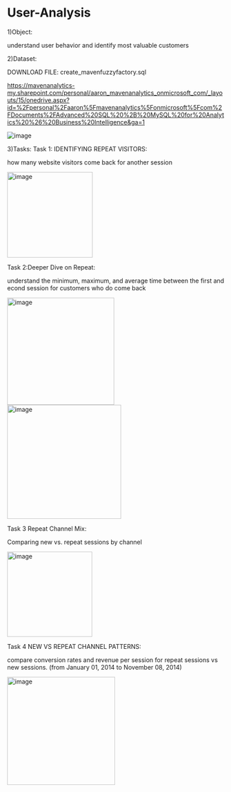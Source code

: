 # User-Analysis


1)Object:

understand user behavior and identify most valuable customers

2)Dataset:

DOWNLOAD FILE: create_mavenfuzzyfactory.sql

https://mavenanalytics-my.sharepoint.com/personal/aaron_mavenanalytics_onmicrosoft_com/_layouts/15/onedrive.aspx?id=%2Fpersonal%2Faaron%5Fmavenanalytics%5Fonmicrosoft%5Fcom%2FDocuments%2FAdvanced%20SQL%20%2B%20MySQL%20for%20Analytics%20%26%20Business%20Intelligence&ga=1



![image](https://user-images.githubusercontent.com/74843963/199000478-84dc8762-b9bd-46de-85a0-8c6e1da42d3e.png)



3)Tasks:
Task 1: IDENTIFYING REPEAT VISITORS:

 how many website visitors come back for another session


<img width="198" alt="image" src="https://user-images.githubusercontent.com/74843963/199107984-463f9512-6f5c-4bbf-b7f4-5aa31cb69425.png">


Task 2:Deeper Dive on Repeat:

 understand the minimum, maximum, and average time between the first and econd session for customers who do come back
 
 
<img width="248" alt="image" src="https://user-images.githubusercontent.com/74843963/199109516-3134f8f0-e080-4fd5-a369-5587a05b8cf6.png">

<img width="264" alt="image" src="https://user-images.githubusercontent.com/74843963/199108187-b40db2dc-fd0b-4b1a-bf4a-60d680bd52fc.png">


Task 3 Repeat Channel Mix:

 Comparing new vs. repeat sessions by channel 
 
 <img width="197" alt="image" src="https://user-images.githubusercontent.com/74843963/199110729-3dd665a1-ad71-4bdc-acd3-b20be54e9e41.png">
 
 Task 4 NEW VS REPEAT CHANNEL PATTERNS:
 
 compare conversion rates and revenue per session for repeat sessions vs new sessions.  (from January 01, 2014 to November 08, 2014)
 
 <img width="250" alt="image" src="https://user-images.githubusercontent.com/74843963/199111797-ea949cb1-389a-4cc6-a95a-5cbd6abf50f4.png">

